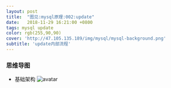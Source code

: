 ```yaml
---
layout: post
title:  "图见:mysql原理:002:update"
date:   2018-11-29 16:21:00 +0800
tags: mysql update
color: rgb(255,90,90)
cover: 'http://47.105.135.189/img/mysql/mysql-background.png'
subtitle: 'update内部流程'
---
```


### 思维导图
 + 基础架构
![avatar](http://47.105.135.189/img/mysql/002-日志系统.png)  
